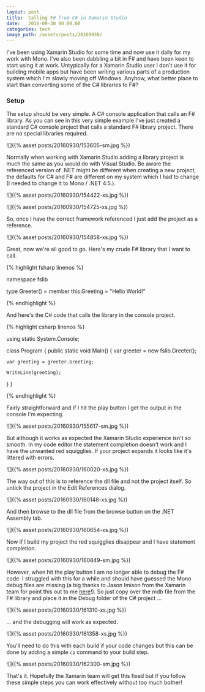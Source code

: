 ```yaml
---
layout: post
title:  Calling F# from C# in Xamarin Studio 
date:   2016-09-30 00:00:00
categories: tech
image_path: /assets/posts/20160930/
---
```


I've been using Xamarin Studio for some time and now use it daily for my work with Mono. I've also been dabbling a bit in F# and have been keen to start using it at work. Untypically for a Xamarin Studio user I don't use it for building mobile apps but have been writing various parts of a production system which I'm slowly moving off Windows. Anyhow, what better place to start than converting some of the C# libraries to F#?

### Setup


The setup should be very simple. A C# console application that calls an F# library. As you can see in this very simple example I've just created a standard C# console project that calls a standard F# library project. There are no special libraries required.

![]({% asset posts/20160930/153605-sm.jpg %})

Normally when working with Xamarin Studio adding a library project is much the same as you would do with Visual Studio. Be aware the referenced version of .NET might be different when creating a new project, the defaults for C# and F# are different on my system which I had to change (I needed to change it to Mono / .NET 4.5.).

![]({% asset posts/20160930/154422-xs.jpg %})

![]({% asset posts/20160930/154725-xs.jpg %})

So, once I have the correct framework referenced I just add the project as a reference.

![]({% asset posts/20160930/154858-xs.jpg %})

Great, now we're all good to go. Here's my crude F# library that I want to call.

{% highlight fsharp linenos %}

namespace fslib

type Greeter() = 
  member this.Greeting = "Hello World!"

{% endhighlight %}

And here's the C# code that calls the library in the console project.

{% highlight csharp linenos %}

using static System.Console;

class Program
{
  public static void Main()
  {
    var greeter = new fslib.Greeter();

    var greeting = greeter.Greeting;

    WriteLine(greeting);

  }
}

{% endhighlight %}

Fairly straightforward and if I hit the play button I get the output in the console I'm expecting.

![]({% asset posts/20160930/155617-sm.jpg %})

But although it works as expected the Xamarin Studio experience isn't so smooth. In my code editor the statement completion doesn't work and I have the unwanted red squigglies. If your project expands it looks like it's littered with errors.

![]({% asset posts/20160930/160020-xs.jpg %})

The way out of this is to reference the dll file and not the project itself. So untick the project in the Edit References dialog.

![]({% asset posts/20160930/160148-xs.jpg %})

And then browse to the dll file from the browse button on the .NET Assembly tab.

![]({% asset posts/20160930/160654-xs.jpg %})

Now if I build my project the red squigglies disappear and I have statement completion.

![]({% asset posts/20160930/160849-sm.jpg %})

However, when hit the play button I am no longer able to debug the F# code. I struggled with this for a while and should have guessed the Mono debug files are missing (a big thanks to Jason Imison from the Xamarin team for point this out to me [here](https://twitter.com/JasonImison/status/781864690733445120)!). So just copy over the mdb file from the F# library and place it in the Debug folder of the C# project ...

![]({% asset posts/20160930/161310-xs.jpg %})

... and the debugging will work as expected.

![]({% asset posts/20160930/161358-xs.jpg %})

You'll need to do this with each build if your code changes but this can be done by adding a simple ```cp``` command to your build step.

![]({% asset posts/20160930/162300-sm.jpg %})

That's it. Hopefully the Xamarin team will get this fixed but if you follow these simple steps you can work effectively without too much bother!